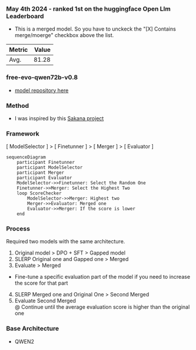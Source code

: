 
### May 4th 2024 - ranked 1st on the huggingface Open Llm Leaderboard
- This is a merged model. So you have to unckeck the "[X] Contains merge/moerge" checkbox above the list.

|             Metric              |Value|
|---------------------------------|----:|
|Avg.                             |81.28|

### free-evo-qwen72b-v0.8
- [model repository here](https://huggingface.co/freewheelin/free-evo-qwen72b-v0.8-re)   

### Method
- I was inspired by this [Sakana project](https://sakana.ai/evolutionary-model-merge/)

### Framework
[ ModelSelector ] > [ Finetunner ] > [ Merger ] > [ Evaluator ]   

```mermaid
sequenceDiagram
    participant Finetunner
    participant ModelSelector
    participant Merger
    participant Evaluator
    ModelSelector->>Finetunner: Select the Random One
    Finetunner->>Merger: Select the Highest Two
    loop ScoreChecker
        ModelSelector->>Merger: Highest two
        Merger->>Evaluator: Merged one
        Evaluator->>Merger: If the score is lower
    end
```

### Process
Required two models with the same architecture.   

1. Original model > DPO + SFT > Gapped model   
2. SLERP Original one and Gapped one > Merged   
3. Evaluate > Merged   
* Fine-tune a specific evaluation part of the model if you need to increase the score for that part   
4. SLERP Merged one and Original One > Second Merged   
5. Evaluate Second Merged   
@ Continue until the average evaluation score is higher than the original one   

### Base Architecture 
- QWEN2

<!--
**javafa/javafa** is a ✨ _special_ ✨ repository because its `README.md` (this file) appears on your GitHub profile.

Here are some ideas to get you started:

- 🔭 I’m currently working on ...
- 🌱 I’m currently learning ...
- 👯 I’m looking to collaborate on ...
- 🤔 I’m looking for help with ...
- 💬 Ask me about ...
- 📫 How to reach me: ...
- 😄 Pronouns: ...
- ⚡ Fun fact: ...
-->
